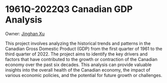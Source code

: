 # 1961Q-2022Q3 Canadian GDP Analysis
Owner: [Jinghan Xu](jh0220x@gmail.com)

This project involves analyzing the historical trends and patterns in the Canadian Gross Domestic Product (GDP) from the first quarter of 1961 to the third quarter of 2022. The project aims to identify the key drivers and factors that have contributed to the growth or contraction of the Canadian economy over the past six decades. This analysis can provide valuable insights into the overall health of the Canadian economy, the impact of various economic policies, and the potential for future growth or challenges.
